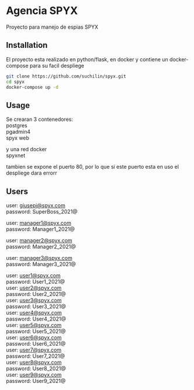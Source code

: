 # Agencia SPYX

Proyecto para manejo de espias SPYX

## Installation

El proyecto esta realizado en python/flask, en docker y contiene un docker-compose para su facil despliege

```bash
git clone https://github.com/suchilin/spyx.git
cd spyx
docker-compose up -d
```
## Usage
Se crearan 3 contenedores:  
postgres  
pgadmin4  
spyx web  
  
y una red docker  
spyxnet
  
tambien se expone el puerto 80, por lo que si este puerto esta en uso el despliege dara errorr  
  
## Users
user: giusepi@spyx.com  
password: SuperBoss_2021@  
  
user: manager1@spyx.com  
password: Manager1_2021@  
  
user: manager2@spyx.com  
password: Manager2_2021@  
  
user: manager3@spyx.com  
password: Manager3_2021@  
  
user: user1@spyx.com  
password: User1_2021@  
user: user2@spyx.com  
password: User2_2021@  
user: user3@spyx.com  
password: User3_2021@  
user: user4@spyx.com  
password: User4_2021@  
user: user5@spyx.com  
password: User5_2021@  
user: user6@spyx.com  
password: User6_2021@  
user: user7@spyx.com  
password: User7_2021@  
user: user8@spyx.com  
password: User8_2021@  
user: user9@spyx.com  
password: User9_2021@  
